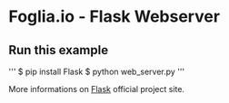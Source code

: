 # Foglia.io - Flask Webserver

## Run this example
'''
$ pip install Flask
$ python web_server.py
'''

More informations on [Flask](http://flask.pocoo.org/) official project site.